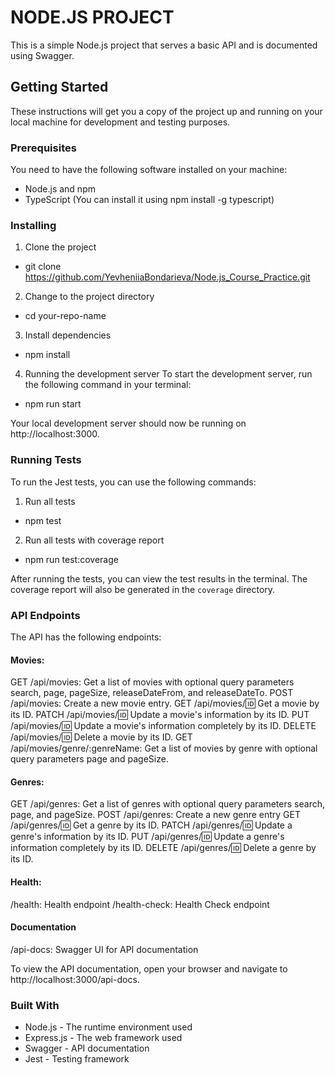# NODE.JS PROJECT
This is a simple Node.js project that serves a basic API and is documented using Swagger.

## Getting Started
These instructions will get you a copy of the project up and running on your local machine for development and testing purposes.

### Prerequisites
You need to have the following software installed on your machine:

- Node.js and npm
- TypeScript (You can install it using npm install -g typescript)

### Installing
1. Clone the project
- git clone https://github.com/YevheniiaBondarieva/Node.js_Course_Practice.git

2. Change to the project directory
- cd your-repo-name

3. Install dependencies
- npm install

4. Running the development server
To start the development server, run the following command in your terminal:
- npm run start

Your local development server should now be running on http://localhost:3000.

### Running Tests
To run the Jest tests, you can use the following commands:

1. Run all tests
- npm test

2. Run all tests with coverage report
- npm run test:coverage

After running the tests, you can view the test results in the terminal. The coverage report will also be generated in the `coverage` directory.

### API Endpoints
The API has the following endpoints:

#### Movies:
GET /api/movies: Get a list of movies with optional query parameters search, page, pageSize, releaseDateFrom, and releaseDateTo.
POST /api/movies: Create a new movie entry.
GET /api/movies/:id: Get a movie by its ID.
PATCH /api/movies/:id: Update a movie's information by its ID.
PUT /api/movies/:id: Update a movie's information completely by its ID.
DELETE /api/movies/:id: Delete a movie by its ID.
GET /api/movies/genre/:genreName: Get a list of movies by genre with optional query parameters page and pageSize.

#### Genres:
GET /api/genres: Get a list of genres with optional query parameters search, page, and pageSize.
POST /api/genres: Create a new genre entry
GET /api/genres/:id: Get a genre by its ID.
PATCH /api/genres/:id: Update a genre's information by its ID.
PUT /api/genres/:id: Update a genre's information completely by its ID.
DELETE /api/genres/:id: Delete a genre by its ID.

#### Health:
/health: Health endpoint
/health-check: Health Check endpoint

#### Documentation
/api-docs: Swagger UI for API documentation

To view the API documentation, open your browser and navigate to http://localhost:3000/api-docs.

### Built With
- Node.js - The runtime environment used
- Express.js - The web framework used
- Swagger - API documentation
- Jest - Testing framework